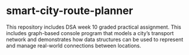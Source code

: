 # smart-city-route-planner
This repository includes DSA week 10 graded practical assignment. This includes graph-based console program that models a city’s transport network and  demonstrates how data structures can be used to represent and manage real-world connections  between locations.  
